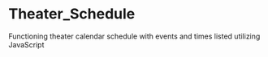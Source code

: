 # Theater_Schedule
Functioning theater calendar schedule with events and times listed utilizing JavaScript 
